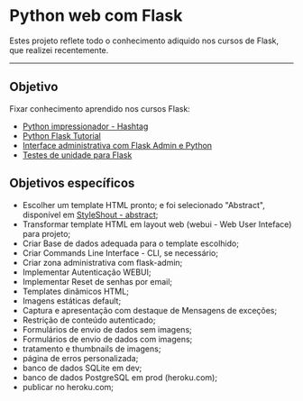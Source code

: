 # Python web com Flask

Estes projeto reflete todo o conhecimento adiquido nos cursos de Flask, que realizei recentemente.

---
## Objetivo
Fixar conhecimento aprendido nos cursos Flask:
- [Python impressionador - Hashtag](https://player.vimeo.com/video/503385524)
- [Python Flask Tutorial](https://www.youtube.com/playlist?list=PL-osiE80TeTs4UjLw5MM6OjgkjFeUxCYH)
- [Interface administrativa com Flask Admin e Python](https://youtu.be/rnGkdQz5lzg)
- [Testes de unidade para Flask](https://youtu.be/jqDxDsRJtAo)

## Objetivos específicos
- Escolher um template HTML pronto; e foi selecionado "Abstract", disponível em [StyleShout - abstract](https://www.styleshout.com/free-templates/abstract/);
- Transformar template HTML em layout web (webui - Web User Inteface) para projeto;
- Criar Base de dados adequada para o template escolhido;
- Criar Commands Line Interface - CLI, se necessário;
- Criar zona administrativa com flask-admin;
- Implementar Autenticação WEBUI;
- Implementar Reset de senhas por email;
- Templates dinâmicos HTML;
- Imagens estáticas default;
- Captura e apresentação com destaque de Mensagens de exceções;
- Restrição de conteúdo autenticado;
- Formulários de envio de dados sem imagens;
- Formulários de envio de dados com imagens;
- tratamento e thumbnails de imagens;
- página de erros personalizada;
- banco de dados SQLite em dev;
- banco de dados PostgreSQL em prod (heroku.com);
- publicar no heroku.com;

